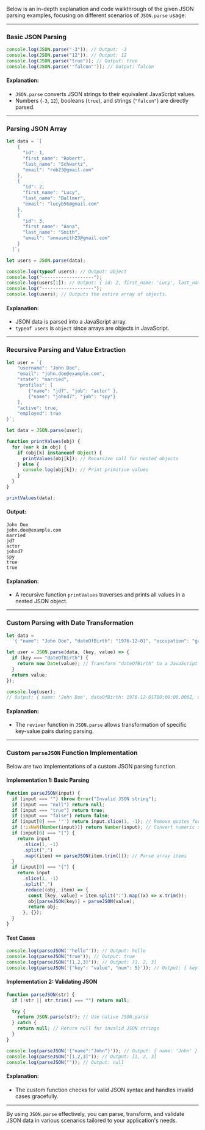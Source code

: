 Below is an in-depth explanation and code walkthrough of the given JSON parsing examples, focusing on different scenarios of `JSON.parse` usage:

---

### **Basic JSON Parsing**

```javascript
console.log(JSON.parse("-3")); // Output: -3
console.log(JSON.parse("12")); // Output: 12
console.log(JSON.parse("true")); // Output: true
console.log(JSON.parse('"falcon"')); // Output: falcon
```

#### **Explanation:**
- `JSON.parse` converts JSON strings to their equivalent JavaScript values.
- Numbers (`-3`, `12`), booleans (`true`), and strings (`"falcon"`) are directly parsed.

---

### **Parsing JSON Array**

```javascript
let data = `[
    {
      "id": 1,
      "first_name": "Robert",
      "last_name": "Schwartz",
      "email": "rob23@gmail.com"
    },
    {
      "id": 2,
      "first_name": "Lucy",
      "last_name": "Ballmer",
      "email": "lucyb56@gmail.com"
    },
    {
      "id": 3,
      "first_name": "Anna",
      "last_name": "Smith",
      "email": "annasmith23@gmail.com"
    }
  ]`;

let users = JSON.parse(data);

console.log(typeof users); // Output: object
console.log("-------------------");
console.log(users[1]); // Output: { id: 2, first_name: 'Lucy', last_name: 'Ballmer', email: 'lucyb56@gmail.com' }
console.log("-------------------");
console.log(users); // Outputs the entire array of objects.
```

#### **Explanation:**
- JSON data is parsed into a JavaScript array.
- `typeof users` is `object` since arrays are objects in JavaScript.

---

### **Recursive Parsing and Value Extraction**

```javascript
let user = `{
    "username": "John Doe",
    "email": "john.doe@example.com",
    "state": "married",
    "profiles": [
        {"name": "jd7", "job": "actor" },
        {"name": "johnd7", "job": "spy"}
    ],
    "active": true,
    "employed": true
}`;

let data = JSON.parse(user);

function printValues(obj) {
  for (var k in obj) {
    if (obj[k] instanceof Object) {
      printValues(obj[k]); // Recursive call for nested objects
    } else {
      console.log(obj[k]); // Print primitive values
    }
  }
}

printValues(data);
```

#### **Output:**
```plaintext
John Doe
john.doe@example.com
married
jd7
actor
johnd7
spy
true
true
```

#### **Explanation:**
- A recursive function `printValues` traverses and prints all values in a nested JSON object.

---

### **Custom Parsing with Date Transformation**

```javascript
let data =
  '{ "name": "John Doe", "dateOfBirth": "1976-12-01", "occupation": "gardener"}';

let user = JSON.parse(data, (key, value) => {
  if (key === "dateOfBirth") {
    return new Date(value); // Transform "dateOfBirth" to a JavaScript Date object
  }
  return value;
});

console.log(user);
// Output: { name: 'John Doe', dateOfBirth: 1976-12-01T00:00:00.000Z, occupation: 'gardener' }
```

#### **Explanation:**
- The `reviver` function in `JSON.parse` allows transformation of specific key-value pairs during parsing.

---

### **Custom `parseJSON` Function Implementation**

Below are two implementations of a custom JSON parsing function.

#### **Implementation 1: Basic Parsing**
```javascript
function parseJSON(input) {
  if (input === "") throw Error("Invalid JSON string");
  if (input === "null") return null;
  if (input === "true") return true;
  if (input === "false") return false;
  if (input[0] === '"') return input.slice(1, -1); // Remove quotes for strings
  if (!isNaN(Number(input))) return Number(input); // Convert numeric strings to numbers
  if (input[0] === "[") {
    return input
      .slice(1, -1)
      .split(",")
      .map((item) => parseJSON(item.trim())); // Parse array items
  }
  if (input[0] === "{") {
    return input
      .slice(1, -1)
      .split(",")
      .reduce((obj, item) => {
        const [key, value] = item.split(":").map((x) => x.trim());
        obj[parseJSON(key)] = parseJSON(value);
        return obj;
      }, {});
  }
}
```

#### **Test Cases**
```javascript
console.log(parseJSON('"hello"')); // Output: hello
console.log(parseJSON("true")); // Output: true
console.log(parseJSON("[1,2,3]")); // Output: [1, 2, 3]
console.log(parseJSON('{"key": "value", "num": 5}')); // Output: { key: 'value', num: 5 }
```

#### **Implementation 2: Validating JSON**
```javascript
function parseJSON(str) {
  if (!str || str.trim() === "") return null;

  try {
    return JSON.parse(str); // Use native JSON.parse
  } catch {
    return null; // Return null for invalid JSON strings
  }
}

console.log(parseJSON('{"name":"John"}')); // Output: { name: 'John' }
console.log(parseJSON("[1,2,3]")); // Output: [1, 2, 3]
console.log(parseJSON("")); // Output: null
```

#### **Explanation:**
- The custom function checks for valid JSON syntax and handles invalid cases gracefully.

--- 

By using `JSON.parse` effectively, you can parse, transform, and validate JSON data in various scenarios tailored to your application's needs.